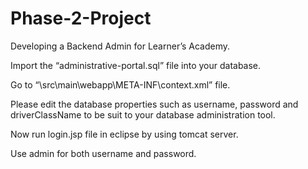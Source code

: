 # Phase-2-Project
Developing a Backend Admin for Learner’s Academy.

Import the “administrative-portal.sql” file into your database.

Go to “\src\main\webapp\META-INF\context.xml” file.

Please edit the database properties such as username, password and driverClassName to be suit to your database administration tool.

Now run login.jsp file in eclipse by using tomcat server.

Use admin for both username and password.
